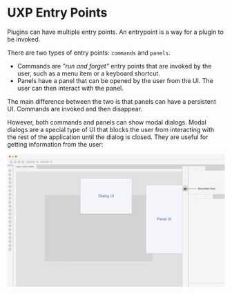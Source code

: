 # UXP Entry Points

Plugins can have multiple entry points. An entrypoint is a way for a plugin to be invoked.

There are two types of entry points: `commands` and `panels`. 

- Commands are _"run and forget"_ entry points that are invoked by the user, such as a menu item or a keyboard shortcut. 
- Panels have a panel that can be opened by the user from the UI. The user can then interact with the panel.

The main difference between the two is that panels can have a persistent UI. Commands are invoked and then disappear.

However, both commands and panels can show modal dialogs. Modal dialogs are a special type of UI that blocks the user from interacting with the rest of the application until the dialog is closed. They are useful for getting information from the user:


![Mock up screenshot of a generic Adobe Creative cloud app with a modal dialog titled "Dialog UI" and a panel titled "Panel UI" being open](ui-options.jpg)
